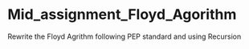 # Mid_assignment_Floyd_Agorithm
Rewrite the Floyd Agrithm following PEP standard and using Recursion
